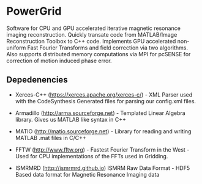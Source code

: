 # PowerGrid

Software for CPU and GPU accelerated iterative magnetic resonance imaging reconstruction. Quickly transate code from MATLAB/Image Reconstruction Toolbox to C++ code. Implements GPU accelerated non-uniform Fast Fourier Transforms and field correction via two algorithms. Also supports distributed memory computations via MPI for pcSENSE for correction of motion induced phase error.

## Depedenencies 
*   Xerces-C++ (https://xerces.apache.org/xerces-c/) - XML Parser used with the CodeSynthesis Generated files for parsing our config.xml files.

*   Armadillo (http://arma.sourceforge.net) - Templated Linear Algebra library. Gives us MATLAB like syntax in C++

*   MATIO  (http://matio.sourceforge.net) - Library for reading and writing MATLAB .mat files in C/C++

*   FFTW (http://www.fftw.org) - Fastest Fourier Transform in the West - Used for CPU implementations of the FFTs used in Gridding.

*   ISMRMRD (http://ismrmrd.github.io) ISMRM Raw Data Format - HDF5 Based data format for Magnetic Resonance Imaging data


